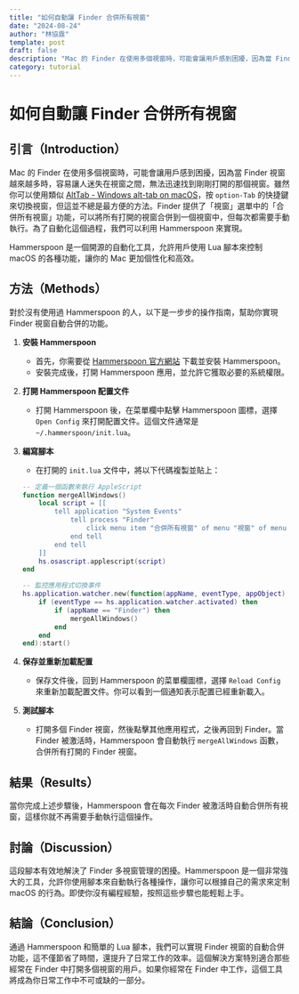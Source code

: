 ```yaml
---
title: "如何自動讓 Finder 合併所有視窗"
date: "2024-08-24"
author: "林協霆"
template: post
draft: false
description: "Mac 的 Finder 在使用多個視窗時，可能會讓用戶感到困擾，因為當 Finder 視窗越來越多時，容易讓人迷失在視窗之間，無法迅速找到剛剛打開的那個視窗。雖然你可以使用類似 `alt-Tab` 的快捷鍵來切換視窗，但這並不總是最方便的方法。Finder 提供了「視窗」選單中的「合併所有視窗」功能，可以將所有打開的視窗合併到一個視窗中，但每次都需要手動執行。為了自動化這個過程，我們可以利用 Hammerspoon 來實現。"
category: tutorial
---
```


# 如何自動讓 Finder 合併所有視窗

## 引言（Introduction）

Mac 的 Finder 在使用多個視窗時，可能會讓用戶感到困擾，因為當 Finder 視窗越來越多時，容易讓人迷失在視窗之間，無法迅速找到剛剛打開的那個視窗。雖然你可以使用類似 [AltTab - Windows alt-tab on macOS](https://alt-tab-macos.netlify.app/)，按 `option-Tab` 的快捷鍵來切換視窗，但這並不總是最方便的方法。Finder 提供了「視窗」選單中的「合併所有視窗」功能，可以將所有打開的視窗合併到一個視窗中，但每次都需要手動執行。為了自動化這個過程，我們可以利用 Hammerspoon 來實現。

<!--more-->

Hammerspoon 是一個開源的自動化工具，允許用戶使用 Lua 腳本來控制 macOS 的各種功能，讓你的 Mac 更加個性化和高效。

## 方法（Methods）

對於沒有使用過 Hammerspoon 的人，以下是一步步的操作指南，幫助你實現 Finder 視窗自動合併的功能。

1. **安裝 Hammerspoon**

   - 首先，你需要從 [Hammerspoon 官方網站](https://www.hammerspoon.org) 下載並安裝 Hammerspoon。
   - 安裝完成後，打開 Hammerspoon 應用，並允許它獲取必要的系統權限。

2. **打開 Hammerspoon 配置文件**

   - 打開 Hammerspoon 後，在菜單欄中點擊 Hammerspoon 圖標，選擇 `Open Config` 來打開配置文件。這個文件通常是 `~/.hammerspoon/init.lua`。

3. **編寫腳本**

   - 在打開的 `init.lua` 文件中，將以下代碼複製並貼上：

   ```lua
   -- 定義一個函數來執行 AppleScript
   function mergeAllWindows()
       local script = [[
           tell application "System Events"
               tell process "Finder"
                   click menu item "合併所有視窗" of menu "視窗" of menu bar 1
               end tell
           end tell
       ]]
       hs.osascript.applescript(script)
   end

   -- 監控應用程式切換事件
   hs.application.watcher.new(function(appName, eventType, appObject)
       if (eventType == hs.application.watcher.activated) then
           if (appName == "Finder") then
               mergeAllWindows()
           end
       end
   end):start()
   ```

4. **保存並重新加載配置**

   - 保存文件後，回到 Hammerspoon 的菜單欄圖標，選擇 `Reload Config` 來重新加載配置文件。你可以看到一個通知表示配置已經重新載入。

5. **測試腳本**
   - 打開多個 Finder 視窗，然後點擊其他應用程式，之後再回到 Finder。當 Finder 被激活時，Hammerspoon 會自動執行 `mergeAllWindows` 函數，合併所有打開的 Finder 視窗。

## 結果（Results）

當你完成上述步驟後，Hammerspoon 會在每次 Finder 被激活時自動合併所有視窗，這樣你就不再需要手動執行這個操作。

## 討論（Discussion）

這段腳本有效地解決了 Finder 多視窗管理的困擾。Hammerspoon 是一個非常強大的工具，允許你使用腳本來自動執行各種操作，讓你可以根據自己的需求來定制 macOS 的行為。即使你沒有編程經驗，按照這些步驟也能輕鬆上手。

## 結論（Conclusion）

通過 Hammerspoon 和簡單的 Lua 腳本，我們可以實現 Finder 視窗的自動合併功能，這不僅節省了時間，還提升了日常工作的效率。這個解決方案特別適合那些經常在 Finder 中打開多個視窗的用戶。如果你經常在 Finder 中工作，這個工具將成為你日常工作中不可或缺的一部分。
